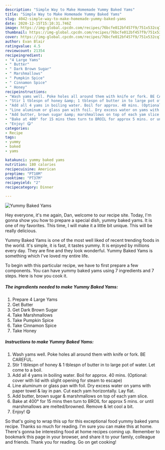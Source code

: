 ```yaml
---
description: "Simple Way to Make Homemade Yummy Baked Yams"
title: "Simple Way to Make Homemade Yummy Baked Yams"
slug: 4042-simple-way-to-make-homemade-yummy-baked-yams
date: 2020-12-15T15:10:31.746Z
image: https://img-global.cpcdn.com/recipes/76bcfe012bf457f9/751x532cq70/yummy-baked-yams-recipe-main-photo.jpg
thumbnail: https://img-global.cpcdn.com/recipes/76bcfe012bf457f9/751x532cq70/yummy-baked-yams-recipe-main-photo.jpg
cover: https://img-global.cpcdn.com/recipes/76bcfe012bf457f9/751x532cq70/yummy-baked-yams-recipe-main-photo.jpg
author: Evan Blair
ratingvalue: 4.5
reviewcount: 21354
recipeingredient:
- "4 Large Yams"
- " Butter"
- " Dark Brown Sugar"
- " Marshmallows"
- " Pumpkin Spice"
- " Cinnamon Spice"
- " Honey"
recipeinstructions:
- "Wash yams well. Poke holes all around them with knife or fork. BE CAREFUL."
- "Stir 1 tblespn of honey &amp; 1 tblespn of butter in to large pot of water. Let come to a boil."
- "Add all 4 yams in boiling water. Boil for approx. 40 mins. (Optional: cover with lid with slight opening for steam to escape)"
- "Line aluminum or glass pan with foil. Dry excess water on yams with paper towel &amp; lay in pan. Cut each yam horizontally. Lay flat."
- "Add butter, brown sugar &amp; marshmallows on top of each yam slice."
- "Bake at 400° for 15 mins then turn to BROIL for approx 5 mins. or until marshmallows are melted/browned. Remove &amp; let cool a bit."
- "Enjoy! 😋"
categories:
- Recipe
tags:
- yummy
- baked
- yams

katakunci: yummy baked yams 
nutrition: 180 calories
recipecuisine: American
preptime: "PT10M"
cooktime: "PT37M"
recipeyield: "2"
recipecategory: Dinner

---
```



![Yummy Baked Yams](https://img-global.cpcdn.com/recipes/76bcfe012bf457f9/751x532cq70/yummy-baked-yams-recipe-main-photo.jpg)

Hey everyone, it's me again, Dan, welcome to our recipe site. Today, I'm gonna show you how to prepare a special dish, yummy baked yams. It is one of my favorites. This time, I will make it a little bit unique. This will be really delicious.



Yummy Baked Yams is one of the most well liked of recent trending foods in the world. It's simple, it is fast, it tastes yummy. It is enjoyed by millions every day. They are fine and they look wonderful. Yummy Baked Yams is something which I've loved my entire life.


To begin with this particular recipe, we have to first prepare a few components. You can have yummy baked yams using 7 ingredients and 7 steps. Here is how you cook it.

<!--inarticleads1-->

##### The ingredients needed to make Yummy Baked Yams:

1. Prepare 4 Large Yams
1. Get  Butter
1. Get  Dark Brown Sugar
1. Take  Marshmallows
1. Take  Pumpkin Spice
1. Take  Cinnamon Spice
1. Take  Honey




<!--inarticleads2-->

##### Instructions to make Yummy Baked Yams:

1. Wash yams well. Poke holes all around them with knife or fork. BE CAREFUL.
1. Stir 1 tblespn of honey &amp; 1 tblespn of butter in to large pot of water. Let come to a boil.
1. Add all 4 yams in boiling water. Boil for approx. 40 mins. (Optional: cover with lid with slight opening for steam to escape)
1. Line aluminum or glass pan with foil. Dry excess water on yams with paper towel &amp; lay in pan. Cut each yam horizontally. Lay flat.
1. Add butter, brown sugar &amp; marshmallows on top of each yam slice.
1. Bake at 400° for 15 mins then turn to BROIL for approx 5 mins. or until marshmallows are melted/browned. Remove &amp; let cool a bit.
1. Enjoy! 😋




So that's going to wrap this up for this exceptional food yummy baked yams recipe. Thanks so much for reading. I'm sure you can make this at home. There's gonna be interesting food at home recipes coming up. Remember to bookmark this page in your browser, and share it to your family, colleague and friends. Thank you for reading. Go on get cooking!
